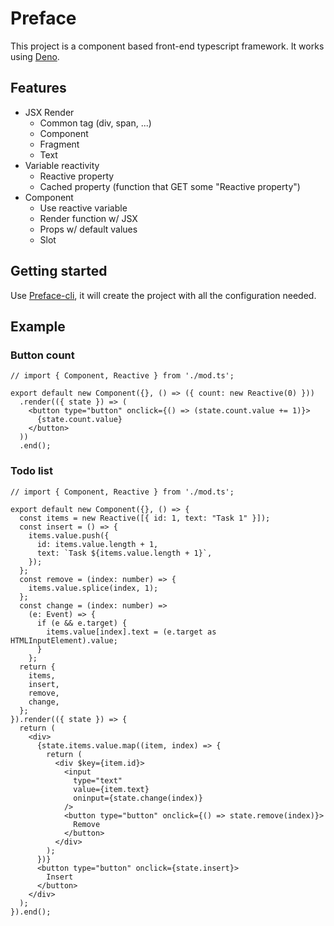 # Preface

This project is a component based front-end typescript framework. It works using
[Deno](https://deno.land/).

## Features

- JSX Render
  - Common tag (div, span, ...)
  - Component
  - Fragment
  - Text
- Variable reactivity
  - Reactive property
  - Cached property (function that GET some "Reactive property")
- Component
  - Use reactive variable
  - Render function w/ JSX
  - Props w/ default values
  - Slot

## Getting started

Use [Preface-cli](https://github.com/Maxur/preface-cli), it will create the
project with all the configuration needed.

## Example

### Button count

```tsx
// import { Component, Reactive } from './mod.ts';

export default new Component({}, () => ({ count: new Reactive(0) }))
  .render(({ state }) => (
    <button type="button" onclick={() => (state.count.value += 1)}>
      {state.count.value}
    </button>
  ))
  .end();
```

### Todo list

```tsx
// import { Component, Reactive } from './mod.ts';

export default new Component({}, () => {
  const items = new Reactive([{ id: 1, text: "Task 1" }]);
  const insert = () => {
    items.value.push({
      id: items.value.length + 1,
      text: `Task ${items.value.length + 1}`,
    });
  };
  const remove = (index: number) => {
    items.value.splice(index, 1);
  };
  const change = (index: number) =>
    (e: Event) => {
      if (e && e.target) {
        items.value[index].text = (e.target as HTMLInputElement).value;
      }
    };
  return {
    items,
    insert,
    remove,
    change,
  };
}).render(({ state }) => {
  return (
    <div>
      {state.items.value.map((item, index) => {
        return (
          <div $key={item.id}>
            <input
              type="text"
              value={item.text}
              oninput={state.change(index)}
            />
            <button type="button" onclick={() => state.remove(index)}>
              Remove
            </button>
          </div>
        );
      })}
      <button type="button" onclick={state.insert}>
        Insert
      </button>
    </div>
  );
}).end();
```
